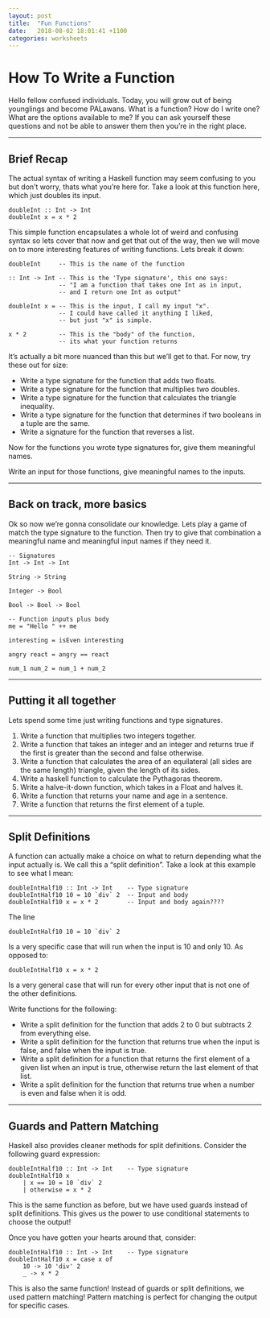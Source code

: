 ```yaml
---
layout: post
title:  "Fun Functions"
date:   2018-08-02 18:01:41 +1100
categories: worksheets 
---
```



How To Write a Function
===================


Hello fellow confused individuals. Today, you will grow out of being younglings and become PALawans. What is a function? How do I write one? What are the options available to me? If you can ask yourself these questions and not be able to answer them then you’re in the right place.

----------
Brief Recap
-------------

The actual syntax of writing a Haskell function may seem confusing to you but don’t worry, thats what you’re here for. Take a look at this function here, which just doubles its input.
```
doubleInt :: Int -> Int
doubleInt x = x * 2
```
This simple function encapsulates a whole lot of weird and confusing syntax so lets cover that now and get that out of the way, then we will move on to more interesting features of writing functions. Lets break it down:
```
doubleInt     -- This is the name of the function

:: Int -> Int -- This is the 'Type signature', this one says:
              -- "I am a function that takes one Int as in input,
              -- and I return one Int as output"

doubleInt x = -- This is the input, I call my input "x".
              -- I could have called it anything I liked,
              -- but just "x" is simple.

x * 2         -- This is the "body" of the function,
              -- its what your function returns
```
It’s actually a bit more nuanced than this but we’ll get to that. For now, try these out for size:

* Write a type signature for the function that adds two floats.
* Write a type signature for the function that multiplies two doubles.
* Write a type signature for the function that calculates the triangle inequality.
* Write a type signature for the function that determines if two booleans in a tuple are the same.
* Write a signature for the function that reverses a list.

Now for the functions you wrote type signatures for, give them meaningful names.

Write an input for those functions, give meaningful names to the inputs.

----------
Back on track, more basics
-------------

Ok so now we’re gonna consolidate our knowledge. Lets play a game of match the type signature to the function. Then try to give that combination a meaningful name and meaningful input names if they need it.
```
-- Signatures
Int -> Int -> Int

String -> String

Integer -> Bool

Bool -> Bool -> Bool

-- Function inputs plus body
me = "Hello " ++ me

interesting = isEven interesting

angry react = angry == react

num_1 num_2 = num_1 + num_2
```

----------
Putting it all together
-------------

Lets spend some time just writing functions and type signatures.

1. Write a function that multiplies two integers together.
2. Write a function that takes an integer and an integer and returns true if the first is greater than the second and false otherwise.
3. Write a function that calculates the area of an equilateral (all sides are the same length) triangle, given the length of its sides.
4. Write a haskell function to calculate the Pythagoras theorem.
5. Write a halve-it-down function, which takes in a Float and halves it.
6. Write a function that returns your name and age in a sentence.
7. Write a function that returns the first element of a tuple.

----------
Split Definitions
-------------

A function can actually make a choice on what to return depending what the input actually is. We call this a “split definition”. Take a look at this example to see what I mean:
```
doubleIntHalf10 :: Int -> Int    -- Type signature
doubleIntHalf10 10 = 10 `div` 2  -- Input and body
doubleIntHalf10 x = x * 2        -- Input and body again????
```
The line
```
doubleIntHalf10 10 = 10 `div` 2
```
Is a very specific case that will run when the input is 10 and only 10. As opposed to:
```
doubleIntHalf10 x = x * 2
```
Is a very general case that will run for every other input that is not one of the other definitions.

Write functions for the following:

* Write a split definition for the function that adds 2 to 0 but subtracts 2 from everything else.
* Write a split definition for the function that returns true when the input is false, and false when the input is true.
* Write a split definition for a function that returns the first element of a given list when an input is true, otherwise return the last element of that list.
* Write a split definition for the function that returns true when a number is even and false when it is odd.

----------
Guards and Pattern Matching
-------------

Haskell also provides cleaner methods for split definitions. Consider the following guard expression:
```
doubleIntHalf10 :: Int -> Int    -- Type signature
doubleIntHalf10 x
	| x == 10 = 10 `div` 2
	| otherwise = x * 2
```
This is the same function as before, but we have used guards instead of split definitions. This gives us the power to use conditional statements to choose the output!

Once you have gotten your hearts around that, consider:
```
doubleIntHalf10 :: Int -> Int    -- Type signature
doubleIntHalf10 x = case x of
	10 -> 10 'div' 2
	_ -> x * 2
```
This is also the same function! Instead of guards or split definitions, we used pattern matching! Pattern matching is perfect for changing the output for specific cases.
